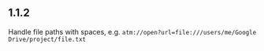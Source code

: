 ## 1.1.2

Handle file paths with spaces, e.g. `atm://open?url=file:///users/me/Google Drive/project/file.txt`
